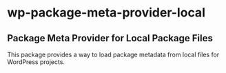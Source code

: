 # wp-package-meta-provider-local

## Package Meta Provider for Local Package Files

This package provides a way to load package metadata from local files for WordPress projects.
